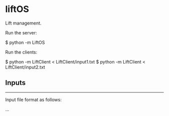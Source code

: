 # liftOS
Lift management. 

Run the server:

$ python -m LiftOS

Run the clients:

$ python -m LiftClient < LiftClient/input1.txt
$ python -m LiftClient < LiftClient/input2.txt

## Inputs
------

Input file format as follows:

<IdUser> <StartingFloor> <UserWeight>
<NumberOfLinesToProcess>
<FloorToMove> <TimeInSecBeforeCallingAgain>
<FloorToMove> <TimeInSecBeforeCallingAgain>
...

